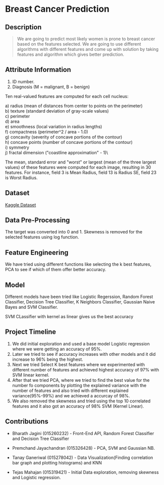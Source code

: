 # Breast Cancer Prediction
## Description
> We are going to predict most likely women is prone to breast cancer based on the features selected. We are going to use different algorithms with different features and come up with solution by taking features and algorithm which gives better prediction.
## Attribute Information
1) ID number. 
2) Diagnosis (M = malignant, B = benign)

Ten real-valued features are computed for each cell nucleus:  

a) radius (mean of distances from center to points on the perimeter)\
b) texture (standard deviation of gray-scale values)\
c) perimeter\
d) area\
e) smoothness (local variation in radius lengths)\
f) compactness (perimeter^2 / area - 1.0)\
g) concavity (severity of concave portions of the contour)\
h) concave points (number of concave portions of the contour)\
i) symmetry\
j) fractal dimension ("coastline approximation" - 1)\

The mean, standard error and "worst" or largest (mean of the three
largest values) of these features were computed for each image,
resulting in 30 features. For instance, field 3 is Mean Radius, field
13 is Radius SE, field 23 is Worst Radius.
## Dataset
[Kaggle Dataset](https://www.kaggle.com/uciml/breast-cancer-wisconsin-data)


## Data Pre-Processing
The target was converted into 0 and 1.
Skewness is removed for the selected features using log function.

## Feature Engineering
We have tried using different functions like selecting the k best features, PCA to see if which of them offer better accuracy.
## Model
Different models have been tried like Logistic Regerssion, Random Forest Classifier, Decision Tree Classifier, K Neighbors Classifier, Gaussian Naive Bayes and SVM Classifier. 

SVM CLassifier with kernel as linear gives us the best accuracy

## Project Timeline
1. We did initial exploration and used a base model Logistic regression where we were getting an accuracy of 95%. 
2. Later we tried to see if accuracy increases with other models and it did increase to 96% being the highest.
3. Next we tried Select K best features where we experimented with different number of features and achieved highest accuracy of 97% with SVM linear kernel.
4. After that we tried PCA, where we tried to find the best value for the number fo components by plotting the explained variance with the number of features and also tried with different explained variance(95%-99%) and we achieved a accurcay of 98%.
5. We also removed the skewness and tried using the top 10 correlated features and it also got an accuracy of 98% SVM (Kernel Linear).
## Contributions
  
* Bharath Jagini (015260232) - Front-End API, Random Forest Classifier and Decision Tree Classifier
  
* Premchand Jayachandran (015326428) - PCA, SVM and Gaussian NB.

* Tanay Ganeriwal (015278042) - Data Visualization(Finding correlation bar graph and plotting histograms) and KNN
  
* Tejas Mahajan (015319421) - Initial Data exploration, removing skewness and Logistic regression.

